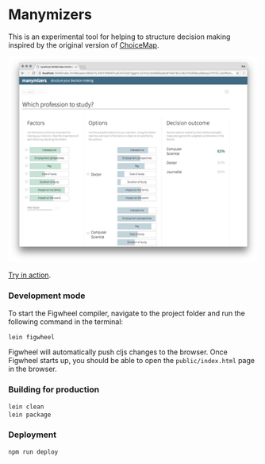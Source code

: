 # Manymizers

This is an experimental tool for helping to structure decision making
inspired by the original version of [ChoiceMap](https://choicemap.co/). 

![screenshot](doc/manymizers.png)

[Try in action](https://manymizers.boyandin.me/).



### Development mode

To start the Figwheel compiler, navigate to the project folder and run the following command in the terminal:

```
lein figwheel
```

Figwheel will automatically push cljs changes to the browser.
Once Figwheel starts up, you should be able to open the `public/index.html` page in the browser.


### Building for production

```
lein clean
lein package
```


### Deployment

```
npm run deploy
```
